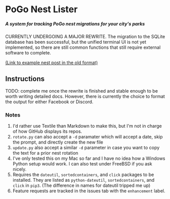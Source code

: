 # PoGo Nest Lister

##### A system for tracking PoGo nest migrations for your city's parks

CURRENTLY UNDERGOING A MAJOR REWRITE.  The migration to the SQLite database has been successful, but the unified terminal UI is not yet implemented, so there are still common functions that still require external software to complete.

[(Link to example nest post in the old format)](https://www.facebook.com/groups/pokemongocolumbus/permalink/426082914471361/)

## Instructions

TODO: complete me once the rewrite is finished and stable enough to be worth writing detailed docs.  However, there is currently the choice to format the output for either Facebook or Discord.

### Notes

1. I'd rather use Textile than Markdown to make this, but I'm not in charge of
   how GitHub displays its repos.
2. `rotate.py` can also accept a `-d` paramater which will accept a date, skip
   the prompt, and directly create the new file
3. `update.py` also accept a similar `-d` parameter in case you want to copy
   the text for a prior nest rotation
4. I've only tested this on my Mac so far and I have no idea how a Windows
   Python setup would work.  I can also test under FreeBSD if you ask nicely.
5. Requires the `dateutil`, `sortedcontainers`, and `click` packages to be
   installed.  They are listed as `python-dateutil`, `sortedcontainers`, and
   `click` in `pip3`.  (The difference in names for dateutil tripped me up)
6. Feature requests are tracked in the issues tab with the `enhancement` label.
